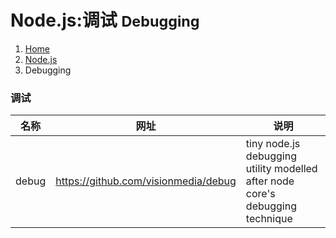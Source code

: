 # Node.js:调试 <small>Debugging</small>

<ol class="breadcrumb"><li><a href="/">Home</a></li><li><a href="/server/nodejs/overview.md">Node.js</a></li><li class="active">Debugging</li></ol>

### 调试
|名称|网址|说明|
|------|------|------|
|debug|https://github.com/visionmedia/debug|tiny node.js debugging utility modelled after node core's debugging technique|


